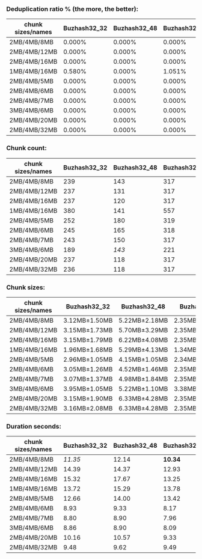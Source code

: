 ### Deduplication ratio % (the more, the better):

| chunk sizes/names | Buzhash32_32 | Buzhash32_48 | Buzhash32_64 | Buzhash32_96 | Buzhash32_128 | Buzhash32_256 | Buzhash32_512 | Buzhash32_min_chunk | Buzhash32Reg_32 | Buzhash32Reg_48 | Buzhash32Reg_64 | Buzhash32Reg_96 | Buzhash32Reg_128 | Buzhash32Reg_256 | Buzhash32Reg_512 | Buzhash32Reg_min_chunk | Buzhash64_32 | Buzhash64_48 | Buzhash64_64 | Buzhash64_96 | Buzhash64_128 | Buzhash64_256 | Buzhash64_512 | Buzhash64_min_chunk | Buzhash64Reg_32 | Buzhash64Reg_64 | Buzhash64Reg_96 | Buzhash64Reg_128 | Buzhash64Reg_256 | Buzhash64Reg_512 | Buzhash64Reg_min_chunk |
|-------------------|--------------|--------------|--------------|--------------|---------------|---------------|---------------|---------------------|-----------------|-----------------|-----------------|-----------------|------------------|------------------|------------------|------------------------|--------------|--------------|--------------|--------------|---------------|---------------|---------------|---------------------|-----------------|-----------------|-----------------|------------------|------------------|------------------|------------------------|
| 2MB/4MB/8MB       | 0.000%       | 0.000%       | 0.000%       | 0.000%       | 0.273%        | 0.000%        | 0.304%        | 0.000%              | 0.000%          | 0.000%          | 0.000%          | *0.414%*        | 0.000%           | 0.280%           | *0.452%*         | 0.000%                 | 0.000%       | 0.000%       | 0.000%       | 0.306%       | 0.000%        | 0.000%        | 0.311%        | 0.000%              | 0.000%          | 0.000%          | 0.341%          | 0.298%           | **0.472%**       | 0.325%           | 0.000%                 |
| 2MB/4MB/12MB      | 0.000%       | 0.000%       | 0.000%       | 0.000%       | 0.273%        | 0.000%        | 0.304%        | 0.000%              | 0.000%          | 0.000%          | 0.000%          | 0.414%          | 0.000%           | 0.280%           | *0.452%*         | 0.000%                 | *0.414%*     | 0.000%       | 0.000%       | 0.306%       | 0.000%        | 0.000%        | 0.311%        | 0.000%              | 0.000%          | 0.000%          | 0.341%          | 0.000%           | **0.472%**       | 0.325%           | 0.000%                 |
| 2MB/4MB/16MB      | 0.000%       | 0.000%       | 0.000%       | 0.000%       | 0.273%        | 0.000%        | 0.304%        | 0.000%              | 0.000%          | 0.000%          | 0.000%          | 0.414%          | 0.000%           | 0.280%           | *0.452%*         | 0.000%                 | *0.414%*     | 0.000%       | 0.000%       | 0.306%       | 0.000%        | 0.000%        | 0.311%        | 0.000%              | 0.000%          | 0.000%          | 0.341%          | 0.000%           | **0.472%**       | 0.325%           | 0.000%                 |
| 1MB/4MB/16MB      | 0.580%       | 0.000%       | 1.051%       | 0.363%       | 1.064%        | 1.173%        | 1.227%        | 0.000%              | 0.811%          | 0.000%          | 0.817%          | 1.096%          | 0.663%           | *1.278%*         | 1.083%           | 0.000%                 | 0.414%       | 0.139%       | 0.725%       | 0.548%       | 0.574%        | **1.657%**    | *1.353%*      | 0.000%              | 0.000%          | 0.921%          | 0.341%          | 0.464%           | 1.201%           | 1.015%           | 0.000%                 |
| 2MB/4MB/5MB       | 0.000%       | 0.000%       | 0.000%       | 0.000%       | 0.273%        | 0.000%        | 0.304%        | 0.000%              | 0.000%          | 0.000%          | 0.000%          | 0.414%          | 0.344%           | 0.280%           | *0.452%*         | 0.000%                 | *0.414%*     | 0.000%       | 0.000%       | 0.000%       | 0.000%        | 0.000%        | 0.311%        | 0.000%              | 0.000%          | 0.000%          | 0.341%          | 0.298%           | **0.472%**       | 0.325%           | 0.000%                 |
| 2MB/4MB/6MB       | 0.000%       | 0.000%       | 0.000%       | 0.000%       | 0.273%        | 0.000%        | 0.304%        | 0.000%              | 0.000%          | 0.000%          | 0.000%          | 0.414%          | 0.000%           | 0.280%           | *0.452%*         | 0.000%                 | *0.414%*     | 0.000%       | 0.000%       | 0.306%       | 0.000%        | 0.000%        | 0.311%        | 0.000%              | 0.000%          | 0.000%          | 0.341%          | 0.000%           | **0.472%**       | 0.325%           | 0.000%                 |
| 2MB/4MB/7MB       | 0.000%       | 0.000%       | 0.000%       | 0.000%       | 0.273%        | 0.000%        | 0.304%        | 0.000%              | 0.000%          | 0.000%          | 0.000%          | 0.414%          | 0.000%           | 0.280%           | *0.452%*         | 0.000%                 | *0.414%*     | 0.000%       | 0.000%       | 0.306%       | 0.000%        | 0.000%        | 0.311%        | 0.000%              | 0.000%          | 0.000%          | 0.341%          | 0.298%           | **0.472%**       | 0.325%           | 0.000%                 |
| 3MB/4MB/6MB       | 0.000%       | 0.000%       | 0.000%       | 0.000%       | 0.000%        | 0.000%        | 0.000%        | 0.000%              | 0.000%          | 0.000%          | 0.000%          | 0.000%          | 0.000%           | **0.508%**       | 0.000%           | 0.000%                 | 0.000%       | 0.000%       | 0.000%       | 0.000%       | 0.000%        | 0.000%        | 0.000%        | 0.000%              | 0.000%          | 0.000%          | 0.000%          | 0.000%           | 0.000%           | 0.000%           | 0.000%                 |
| 2MB/4MB/20MB      | 0.000%       | 0.000%       | 0.000%       | 0.000%       | 0.273%        | 0.000%        | 0.304%        | 0.000%              | 0.000%          | 0.000%          | 0.000%          | 0.414%          | 0.000%           | 0.280%           | *0.452%*         | 0.000%                 | *0.414%*     | 0.000%       | 0.000%       | 0.306%       | 0.000%        | 0.000%        | 0.311%        | 0.000%              | 0.000%          | 0.000%          | 0.341%          | 0.000%           | **0.472%**       | 0.325%           | 0.000%                 |
| 2MB/4MB/32MB      | 0.000%       | 0.000%       | 0.000%       | 0.000%       | 0.273%        | 0.000%        | 0.304%        | 0.000%              | 0.000%          | 0.000%          | 0.000%          | 0.414%          | 0.000%           | 0.280%           | *0.452%*         | 0.000%                 | *0.414%*     | 0.000%       | 0.000%       | 0.306%       | 0.000%        | 0.000%        | 0.311%        | 0.000%              | 0.000%          | 0.000%          | 0.341%          | 0.000%           | **0.472%**       | 0.325%           | 0.000%                 |

### Chunk count:

| chunk sizes/names | Buzhash32_32 | Buzhash32_48 | Buzhash32_64 | Buzhash32_96 | Buzhash32_128 | Buzhash32_256 | Buzhash32_512 | Buzhash32_min_chunk | Buzhash32Reg_32 | Buzhash32Reg_48 | Buzhash32Reg_64 | Buzhash32Reg_96 | Buzhash32Reg_128 | Buzhash32Reg_256 | Buzhash32Reg_512 | Buzhash32Reg_min_chunk | Buzhash64_32 | Buzhash64_48 | Buzhash64_64 | Buzhash64_96 | Buzhash64_128 | Buzhash64_256 | Buzhash64_512 | Buzhash64_min_chunk | Buzhash64Reg_32 | Buzhash64Reg_64 | Buzhash64Reg_96 | Buzhash64Reg_128 | Buzhash64Reg_256 | Buzhash64Reg_512 | Buzhash64Reg_min_chunk |
|-------------------|--------------|--------------|--------------|--------------|---------------|---------------|---------------|---------------------|-----------------|-----------------|-----------------|-----------------|------------------|------------------|------------------|------------------------|--------------|--------------|--------------|--------------|---------------|---------------|---------------|---------------------|-----------------|-----------------|-----------------|------------------|------------------|------------------|------------------------|
| 2MB/4MB/8MB       | 239          | 143          | 317          | 210          | 288           | 258           | 259           | 151                 | 264             | 186             | 319             | 239             | 301              | 287              | 272              | 190                    | *138*        | *136*        | 243          | **135**      | 278           | 261           | 254           | *138*               | 181             | 276             | 177             | 288              | 276              | 281              | 193                    |
| 2MB/4MB/12MB      | 237          | 131          | 317          | 205          | 288           | 253           | 252           | 135                 | 261             | 175             | 319             | 237             | 301              | 287              | 269              | 179                    | *121*        | *118*        | 237          | **114**      | 277           | 260           | 250           | 122                 | 164             | 272             | 165             | 285              | 276              | 279              | 184                    |
| 2MB/4MB/16MB      | 237          | 120          | 317          | 203          | 288           | 253           | 251           | 133                 | 260             | 173             | 319             | 237             | 301              | 287              | 269              | 179                    | *114*        | *111*        | 237          | **107**      | 277           | 258           | 250           | *114*               | 162             | 272             | 162             | 285              | 276              | 279              | 183                    |
| 1MB/4MB/16MB      | 380          | 141          | 557          | 283          | 486           | 421           | 399           | 150                 | 386             | 185             | 563             | 301             | 500              | 464              | 426              | 183                    | *130*        | *132*        | 385          | **125**      | 458           | 426           | 414           | 148                 | 146             | 406             | 160             | 459              | 434              | 440              | 184                    |
| 2MB/4MB/5MB       | 252          | 180          | 319          | 229          | 292           | 273           | 268           | 189                 | 275             | 224             | 321             | 253             | 305              | 296              | 281              | 224                    | **175**      | 177          | 258          | *176*        | 284           | 273           | 268           | *176*               | 213             | 285             | 222             | 293              | 285              | 285              | 220                    |
| 2MB/4MB/6MB       | 245          | 165          | 318          | 219          | 290           | 262           | 264           | 173                 | 266             | 207             | 319             | 246             | 302              | 292              | 277              | 201                    | *159*        | *157*        | 250          | **156**      | 280           | 265           | 259           | 161                 | 192             | 277             | 201             | 290              | 281              | 283              | 207                    |
| 2MB/4MB/7MB       | 243          | 150          | 317          | 215          | 289           | 260           | 261           | 160                 | 265             | 193             | 319             | 244             | 301              | 289              | 277              | 195                    | 150          | *146*        | 243          | **143**      | 279           | 261           | 256           | *146*               | 184             | 276             | 191             | 289              | 277              | 282              | 200                    |
| 3MB/4MB/6MB       | 189          | *143*        | 221          | 177          | 211           | 195           | 194           | 147                 | 212             | 193             | 227             | 198             | 225              | 221              | 216              | 194                    | **140**      | 144          | 191          | *143*        | 204           | 198           | 200           | 148                 | 184             | 213             | 189             | 221              | 212              | 218              | 191                    |
| 2MB/4MB/20MB      | 237          | 118          | 317          | 203          | 288           | 253           | 251           | 131                 | 260             | 173             | 319             | 237             | 301              | 287              | 269              | 179                    | *112*        | *109*        | 234          | **103**      | 277           | 258           | 250           | *112*               | 162             | 272             | 162             | 285              | 276              | 279              | 182                    |
| 2MB/4MB/32MB      | 236          | 118          | 317          | 203          | 288           | 253           | 251           | 131                 | 260             | 173             | 319             | 237             | 301              | 287              | 269              | 179                    | *107*        | *108*        | 234          | **98**       | 277           | 258           | 250           | 111                 | 162             | 272             | 161             | 285              | 276              | 279              | 182                    |

### Chunk sizes:

| chunk sizes/names | Buzhash32_32  | Buzhash32_48  | Buzhash32_64    | Buzhash32_96  | Buzhash32_128   | Buzhash32_256 | Buzhash32_512 | Buzhash32_min_chunk | Buzhash32Reg_32 | Buzhash32Reg_48 | Buzhash32Reg_64 | Buzhash32Reg_96  | Buzhash32Reg_128 | Buzhash32Reg_256 | Buzhash32Reg_512 | Buzhash32Reg_min_chunk | Buzhash64_32    | Buzhash64_48  | Buzhash64_64  | Buzhash64_96  | Buzhash64_128   | Buzhash64_256    | Buzhash64_512    | Buzhash64_min_chunk | Buzhash64Reg_32 | Buzhash64Reg_64 | Buzhash64Reg_96 | Buzhash64Reg_128 | Buzhash64Reg_256 | Buzhash64Reg_512 | Buzhash64Reg_min_chunk |
|-------------------|---------------|---------------|-----------------|---------------|-----------------|---------------|---------------|---------------------|-----------------|-----------------|-----------------|------------------|------------------|------------------|------------------|------------------------|-----------------|---------------|---------------|---------------|-----------------|------------------|------------------|---------------------|-----------------|-----------------|-----------------|------------------|------------------|------------------|------------------------|
| 2MB/4MB/8MB       | 3.12MB±1.50MB | 5.22MB±2.18MB | 2.35MB±698.89KB | 3.55MB±1.74MB | 2.59MB±988.76KB | 2.89MB±1.47MB | 2.88MB±1.54MB | 4.94MB±2.19MB       | 2.83MB±1.11MB   | 4.01MB±1.71MB   | 2.34MB±581.12KB | 3.12MB±1.24MB    | 2.48MB±738.38KB  | 2.60MB±926.20KB  | 2.74MB±1.12MB    | 3.93MB±1.64MB          | 5.41MB±2.21MB   | 5.49MB±2.17MB | 3.07MB±1.72MB | 5.53MB±2.19MB | 2.68MB±1.06MB   | 2.86MB±1.36MB    | 2.94MB±1.42MB    | 5.41MB±2.12MB       | 4.12MB±1.57MB   | 2.70MB±1.01MB   | 4.22MB±1.81MB   | 2.59MB±935.41KB  | 2.70MB±1.05MB    | 2.66MB±943.76KB  | 3.87MB±1.58MB          |
| 2MB/4MB/12MB      | 3.15MB±1.73MB | 5.70MB±3.29MB | 2.35MB±698.89KB | 3.64MB±2.05MB | 2.59MB±988.76KB | 2.95MB±1.73MB | 2.96MB±1.90MB | 5.53MB±2.97MB       | 2.86MB±1.30MB   | 4.27MB±2.21MB   | 2.34MB±581.12KB | 3.15MB±1.34MB    | 2.48MB±738.38KB  | 2.60MB±926.20KB  | 2.77MB±1.31MB    | 4.17MB±2.10MB          | 6.17MB±3.49MB   | 6.33MB±3.33MB | 3.15MB±2.00MB | 6.55MB±3.49MB | 2.69MB±1.14MB   | 2.87MB±1.50MB    | 2.99MB±1.61MB    | 6.12MB±3.28MB       | 4.55MB±2.27MB   | 2.74MB±1.26MB   | 4.52MB±2.36MB   | 2.62MB±1.03MB    | 2.70MB±1.05MB    | 2.68MB±1.05MB    | 4.06MB±2.18MB          |
| 2MB/4MB/16MB      | 3.15MB±1.79MB | 6.22MB±4.08MB | 2.35MB±698.89KB | 3.68MB±2.24MB | 2.59MB±988.76KB | 2.95MB±1.73MB | 2.97MB±1.98MB | 5.61MB±3.33MB       | 2.87MB±1.41MB   | 4.31MB±2.41MB   | 2.34MB±581.12KB | 3.15MB±1.34MB    | 2.48MB±738.38KB  | 2.60MB±926.20KB  | 2.77MB±1.31MB    | 4.17MB±2.10MB          | 6.55MB±4.11MB   | 6.72MB±3.86MB | 3.15MB±2.21MB | 6.98MB±4.31MB | 2.69MB±1.14MB   | 2.89MB±1.69MB    | 2.99MB±1.61MB    | 6.55MB±3.94MB       | 4.61MB±2.48MB   | 2.74MB±1.26MB   | 4.61MB±2.62MB   | 2.62MB±1.03MB    | 2.70MB±1.05MB    | 2.68MB±1.05MB    | 4.08MB±2.22MB          |
| 1MB/4MB/16MB      | 1.96MB±1.68MB | 5.29MB±4.13MB | 1.34MB±672.03KB | 2.64MB±2.19MB | 1.54MB±962.06KB | 1.77MB±1.53MB | 1.87MB±1.77MB | 4.98MB±3.84MB       | 1.93MB±1.59MB   | 4.03MB±3.12MB   | 1.33MB±603.12KB | 2.48MB±1.69MB    | 1.49MB±901.88KB  | 1.61MB±1.07MB    | 1.75MB±1.42MB    | 4.08MB±3.10MB          | 5.74MB±4.24MB   | 5.65MB±4.08MB | 1.94MB±1.99MB | 5.97MB±4.42MB | 1.63MB±1.12MB   | 1.75MB±1.48MB    | 1.80MB±1.44MB    | 5.04MB±3.58MB       | 5.11MB±3.56MB   | 1.84MB±1.54MB   | 4.67MB±3.66MB   | 1.63MB±1.17MB    | 1.72MB±1.30MB    | 1.70MB±1.11MB    | 4.06MB±3.01MB          |
| 2MB/4MB/5MB       | 2.96MB±1.05MB | 4.15MB±1.05MB | 2.34MB±615.42KB | 3.26MB±1.09MB | 2.56MB±829.68KB | 2.73MB±1.01MB | 2.79MB±1.03MB | 3.95MB±1.09MB       | 2.71MB±836.85KB | 3.33MB±953.38KB | 2.33MB±546.08KB | 2.95MB±853.36KB  | 2.45MB±614.44KB  | 2.52MB±668.26KB  | 2.66MB±833.08KB  | 3.33MB±891.26KB        | 4.27MB±1.01MB   | 4.22MB±1.02MB | 2.89MB±1.11MB | 4.24MB±1.02MB | 2.63MB±875.73KB | 2.73MB±973.81KB  | 2.79MB±1008.07KB | 4.24MB±1010.89KB    | 3.50MB±889.38KB | 2.62MB±825.45KB | 3.36MB±907.87KB | 2.55MB±735.25KB  | 2.62MB±827.68KB  | 2.62MB±765.13KB  | 3.39MB±982.50KB        |
| 2MB/4MB/6MB       | 3.05MB±1.26MB | 4.52MB±1.46MB | 2.35MB±655.36KB | 3.41MB±1.37MB | 2.57MB±905.76KB | 2.85MB±1.22MB | 2.83MB±1.23MB | 4.31MB±1.45MB       | 2.81MB±1.02MB   | 3.61MB±1.20MB   | 2.34MB±581.12KB | 3.03MB±1012.63KB | 2.47MB±707.41KB  | 2.56MB±781.41KB  | 2.69MB±939.78KB  | 3.71MB±1.19MB          | 4.69MB±1.47MB   | 4.75MB±1.43MB | 2.99MB±1.38MB | 4.78MB±1.42MB | 2.67MB±999.52KB | 2.82MB±1.12MB    | 2.88MB±1.16MB    | 4.64MB±1.43MB       | 3.89MB±1.20MB   | 2.69MB±997.27KB | 3.71MB±1.20MB   | 2.57MB±888.28KB  | 2.66MB±932.86KB  | 2.64MB±836.71KB  | 3.61MB±1.21MB          |
| 2MB/4MB/7MB       | 3.07MB±1.37MB | 4.98MB±1.84MB | 2.35MB±696.28KB | 3.47MB±1.59MB | 2.58MB±971.29KB | 2.87MB±1.35MB | 2.86MB±1.41MB | 4.67MB±1.84MB       | 2.82MB±1.07MB   | 3.87MB±1.43MB   | 2.34MB±581.12KB | 3.06MB±1.10MB    | 2.48MB±738.38KB  | 2.58MB±882.18KB  | 2.69MB±993.93KB  | 3.83MB±1.39MB          | 4.98MB±1.84MB   | 5.11MB±1.84MB | 3.07MB±1.58MB | 5.22MB±1.82MB | 2.68MB±1.02MB   | 2.86MB±1.27MB    | 2.92MB±1.31MB    | 5.11MB±1.79MB       | 4.06MB±1.43MB   | 2.70MB±1.01MB   | 3.91MB±1.48MB   | 2.58MB±907.29KB  | 2.69MB±1.01MB    | 2.65MB±877.87KB  | 3.73MB±1.42MB          |
| 3MB/4MB/6MB       | 3.95MB±1.05MB | 5.22MB±1.10MB | 3.38MB±630.56KB | 4.22MB±1.16MB | 3.54MB±815.78KB | 3.83MB±1.03MB | 3.85MB±1.11MB | 5.08MB±1.08MB       | 3.52MB±571.74KB | 3.87MB±798.91KB | 3.29MB±493.12KB | 3.77MB±804.31KB  | 3.32MB±525.43KB  | 3.38MB±518.81KB  | 3.46MB±647.21KB  | 3.85MB±798.19KB        | 5.33MB±986.13KB | 5.18MB±1.05MB | 3.91MB±1.15MB | 5.22MB±1.01MB | 3.66MB±892.32KB | 3.77MB±1008.18KB | 3.73MB±1020.61KB | 5.04MB±1.08MB       | 4.06MB±897.11KB | 3.50MB±806.27KB | 3.95MB±907.17KB | 3.38MB±684.17KB  | 3.52MB±716.98KB  | 3.42MB±656.32KB  | 3.91MB±886.46KB        |
| 2MB/4MB/20MB      | 3.15MB±1.90MB | 6.33MB±4.28MB | 2.35MB±698.89KB | 3.68MB±2.25MB | 2.59MB±988.76KB | 2.95MB±1.73MB | 2.97MB±1.98MB | 5.70MB±3.55MB       | 2.87MB±1.41MB   | 4.31MB±2.44MB   | 2.34MB±581.12KB | 3.15MB±1.34MB    | 2.48MB±738.38KB  | 2.60MB±926.20KB  | 2.77MB±1.31MB    | 4.17MB±2.10MB          | 6.66MB±4.65MB   | 6.85MB±4.18MB | 3.19MB±2.48MB | 7.25MB±5.10MB | 2.69MB±1.14MB   | 2.89MB±1.69MB    | 2.99MB±1.61MB    | 6.66MB±4.36MB       | 4.61MB±2.50MB   | 2.74MB±1.26MB   | 4.61MB±2.62MB   | 2.62MB±1.03MB    | 2.70MB±1.05MB    | 2.68MB±1.05MB    | 4.10MB±2.42MB          |
| 2MB/4MB/32MB      | 3.16MB±2.08MB | 6.33MB±4.28MB | 2.35MB±698.89KB | 3.68MB±2.25MB | 2.59MB±988.76KB | 2.95MB±1.73MB | 2.97MB±1.98MB | 5.70MB±3.59MB       | 2.87MB±1.41MB   | 4.31MB±2.44MB   | 2.34MB±581.12KB | 3.15MB±1.34MB    | 2.48MB±738.38KB  | 2.60MB±926.20KB  | 2.77MB±1.31MB    | 4.17MB±2.10MB          | 6.98MB±5.72MB   | 6.91MB±4.38MB | 3.19MB±2.50MB | 7.62MB±5.95MB | 2.69MB±1.14MB   | 2.89MB±1.69MB    | 2.99MB±1.61MB    | 6.72MB±4.47MB       | 4.61MB±2.50MB   | 2.74MB±1.26MB   | 4.64MB±2.81MB   | 2.62MB±1.03MB    | 2.70MB±1.05MB    | 2.68MB±1.05MB    | 4.10MB±2.42MB          |

### Duration seconds:

| chunk sizes/names | Buzhash32_32 | Buzhash32_48 | Buzhash32_64 | Buzhash32_96 | Buzhash32_128 | Buzhash32_256 | Buzhash32_512 | Buzhash32_min_chunk | Buzhash32Reg_32 | Buzhash32Reg_48 | Buzhash32Reg_64 | Buzhash32Reg_96 | Buzhash32Reg_128 | Buzhash32Reg_256 | Buzhash32Reg_512 | Buzhash32Reg_min_chunk | Buzhash64_32 | Buzhash64_48 | Buzhash64_64 | Buzhash64_96 | Buzhash64_128 | Buzhash64_256 | Buzhash64_512 | Buzhash64_min_chunk | Buzhash64Reg_32 | Buzhash64Reg_64 | Buzhash64Reg_96 | Buzhash64Reg_128 | Buzhash64Reg_256 | Buzhash64Reg_512 | Buzhash64Reg_min_chunk |
|-------------------|--------------|--------------|--------------|--------------|---------------|---------------|---------------|---------------------|-----------------|-----------------|-----------------|-----------------|------------------|------------------|------------------|------------------------|--------------|--------------|--------------|--------------|---------------|---------------|---------------|---------------------|-----------------|-----------------|-----------------|------------------|------------------|------------------|------------------------|
| 2MB/4MB/8MB       | *11.35*      | 12.14        | **10.34**    | 12.43        | 12.47         | 13.43         | 13.64         | 14.27               | 12.12           | 12.39           | *11.48*         | 12.07           | 11.69            | 12.26            | 12.33            | 13.42                  | 12.86        | 12.68        | 11.90        | 12.32        | 11.76         | 11.91         | 12.84         | 14.35               | 14.00           | 12.25           | 13.28           | 13.29            | 14.34            | 13.68            | 14.48                  |
| 2MB/4MB/12MB      | 14.39        | 14.37        | 12.93        | 13.96        | 13.14         | 13.48         | 13.76         | 15.70               | 13.25           | 14.59           | 14.76           | 14.66           | 14.35            | 14.49            | 14.43            | 14.42                  | 13.59        | 13.51        | *12.90*      | 13.75        | *12.77*       | 13.00         | 13.42         | 13.95               | 14.15           | **12.73**       | 14.84           | 12.94            | 12.99            | 13.03            | 15.09                  |
| 2MB/4MB/16MB      | 15.32        | 17.67        | 13.25        | 14.49        | 13.90         | 14.00         | 13.96         | 15.16               | **12.04**       | 12.94           | 13.19           | 12.92           | 12.97            | 12.14            | 12.90            | 12.77                  | *12.06*      | 13.39        | 12.21        | 12.58        | *12.12*       | 12.83         | 12.71         | 14.56               | 14.34           | 13.00           | 13.46           | 12.77            | 12.39            | 12.50            | 12.70                  |
| 1MB/4MB/16MB      | 13.72        | 15.29        | 13.78        | 15.57        | 14.48         | 15.37         | 13.61         | 14.00               | 13.17           | 13.91           | **11.93**       | 14.21           | 13.74            | 13.87            | 12.96            | 13.83                  | 13.49        | 14.00        | 13.39        | 13.13        | *12.48*       | *12.45*       | 12.92         | 14.96               | 13.36           | 14.09           | 13.95           | 13.59            | 13.53            | 13.14            | 14.37                  |
| 2MB/4MB/5MB       | 12.66        | 14.00        | 13.42        | 12.19        | 12.55         | 12.38         | 12.75         | 13.61               | 12.25           | 12.05           | 12.27           | 12.16           | 11.37            | 10.77            | 10.46            | 10.68                  | 9.37         | 9.46         | 8.77         | 8.97         | **8.30**      | *8.50*        | 8.94          | 9.93                | 9.46            | 9.82            | 10.24           | 9.18             | *8.74*           | 8.81             | 9.80                   |
| 2MB/4MB/6MB       | 8.93         | 9.33         | 8.17         | 8.73         | 8.01          | 8.60          | 8.82          | 9.63                | 8.62            | 8.74            | 8.46            | 9.22            | 8.28             | 8.02             | 8.01             | 10.43                  | 8.29         | 8.44         | 8.16         | 9.65         | 8.02          | 8.20          | 8.29          | 9.20                | 8.40            | *7.68*          | 8.14            | *7.82*           | 7.85             | **7.65**         | 9.30                   |
| 2MB/4MB/7MB       | 8.80         | 8.90         | 7.96         | 9.08         | 8.81          | 8.73          | 9.03          | 9.34                | 8.01            | 8.21            | 7.82            | 8.20            | 8.14             | 8.12             | 7.90             | 8.95                   | 8.73         | 8.54         | 8.05         | 8.58         | 8.01          | 7.73          | 7.79          | 8.41                | 8.30            | 7.81            | 8.15            | *7.58*           | **7.51**         | *7.61*           | 8.35                   |
| 3MB/4MB/6MB       | 8.86         | 8.90         | 8.09         | 8.26         | 8.03          | *7.57*        | 7.62          | 8.81                | 8.57            | 8.05            | 7.78            | 8.04            | 7.58             | **7.27**         | *7.30*           | 8.08                   | 8.02         | 7.98         | 7.76         | 8.18         | 8.28          | 7.80          | 8.01          | 9.31                | 8.00            | 7.87            | 7.84            | 8.07             | 8.32             | 8.23             | 9.34                   |
| 2MB/4MB/20MB      | 10.16        | 10.57        | 9.33         | 10.47        | 9.17          | 10.18         | 10.15         | 10.91               | 9.06            | 9.42            | 8.60            | 8.74            | 8.46             | 8.46             | *8.40*           | 9.27                   | 8.85         | 8.53         | *8.34*       | 8.62         | 8.60          | 8.58          | **8.30**      | 8.97                | 9.52            | 8.80            | 9.11            | 9.05             | 9.61             | 8.56             | 9.36                   |
| 2MB/4MB/32MB      | 9.48         | 9.62         | 9.49         | 9.34         | 9.14          | 9.54          | 9.53          | 10.30               | *9.08*          | 9.11            | **8.86**        | *9.00*          | 9.26             | 9.77             | 10.46            | 12.14                  | 14.08        | 17.05        | 16.50        | 14.31        | 17.23         | 17.20         | 15.43         | 13.91               | 11.39           | 10.99           | 10.51           | 10.29            | 9.34             | 9.54             | 10.73                  |
